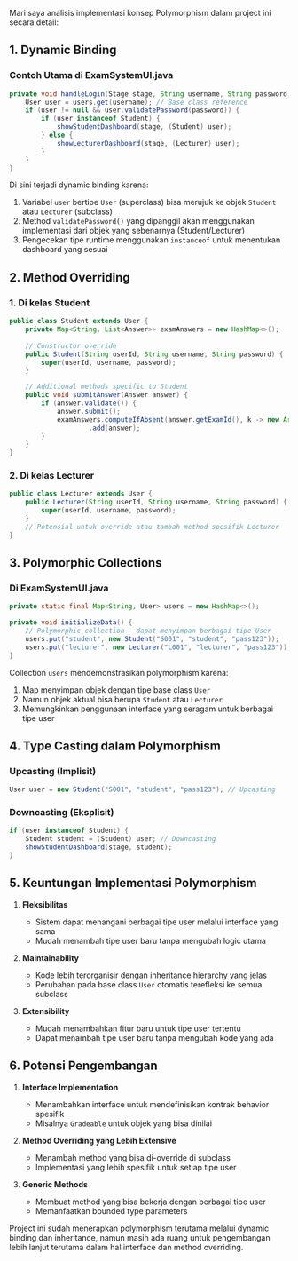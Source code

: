 Mari saya analisis implementasi konsep Polymorphism dalam project ini secara detail:

## 1. Dynamic Binding

### Contoh Utama di ExamSystemUI.java
```java
private void handleLogin(Stage stage, String username, String password, Label statusLabel) {
    User user = users.get(username); // Base class reference
    if (user != null && user.validatePassword(password)) {
        if (user instanceof Student) {
            showStudentDashboard(stage, (Student) user);
        } else {
            showLecturerDashboard(stage, (Lecturer) user);
        }
    }
}
```

Di sini terjadi dynamic binding karena:
1. Variabel `user` bertipe `User` (superclass) bisa merujuk ke objek `Student` atau `Lecturer` (subclass)
2. Method `validatePassword()` yang dipanggil akan menggunakan implementasi dari objek yang sebenarnya (Student/Lecturer)
3. Pengecekan tipe runtime menggunakan `instanceof` untuk menentukan dashboard yang sesuai

## 2. Method Overriding

### 1. Di kelas Student
```java
public class Student extends User {
    private Map<String, List<Answer>> examAnswers = new HashMap<>();
    
    // Constructor override
    public Student(String userId, String username, String password) {
        super(userId, username, password);
    }

    // Additional methods specific to Student
    public void submitAnswer(Answer answer) {
        if (answer.validate()) {
            answer.submit();
            examAnswers.computeIfAbsent(answer.getExamId(), k -> new ArrayList<>())
                    .add(answer);
        }
    }
}
```

### 2. Di kelas Lecturer
```java
public class Lecturer extends User {
    public Lecturer(String userId, String username, String password) {
        super(userId, username, password);
    }
    // Potensial untuk override atau tambah method spesifik Lecturer
}
```

## 3. Polymorphic Collections

### Di ExamSystemUI.java
```java
private static final Map<String, User> users = new HashMap<>();

private void initializeData() {
    // Polymorphic collection - dapat menyimpan berbagai tipe User
    users.put("student", new Student("S001", "student", "pass123"));
    users.put("lecturer", new Lecturer("L001", "lecturer", "pass123"));
}
```

Collection `users` mendemonstrasikan polymorphism karena:
1. Map menyimpan objek dengan tipe base class `User`
2. Namun objek aktual bisa berupa `Student` atau `Lecturer`
3. Memungkinkan penggunaan interface yang seragam untuk berbagai tipe user

## 4. Type Casting dalam Polymorphism

### Upcasting (Implisit)
```java
User user = new Student("S001", "student", "pass123"); // Upcasting
```

### Downcasting (Eksplisit)
```java
if (user instanceof Student) {
    Student student = (Student) user; // Downcasting
    showStudentDashboard(stage, student);
}
```

## 5. Keuntungan Implementasi Polymorphism

1. **Fleksibilitas**
    - Sistem dapat menangani berbagai tipe user melalui interface yang sama
    - Mudah menambah tipe user baru tanpa mengubah logic utama

2. **Maintainability**
    - Kode lebih terorganisir dengan inheritance hierarchy yang jelas
    - Perubahan pada base class `User` otomatis terefleksi ke semua subclass

3. **Extensibility**
    - Mudah menambahkan fitur baru untuk tipe user tertentu
    - Dapat menambah tipe user baru tanpa mengubah kode yang ada

## 6. Potensi Pengembangan

1. **Interface Implementation**
    - Menambahkan interface untuk mendefinisikan kontrak behavior spesifik
    - Misalnya `Gradeable` untuk objek yang bisa dinilai

2. **Method Overriding yang Lebih Extensive**
    - Menambah method yang bisa di-override di subclass
    - Implementasi yang lebih spesifik untuk setiap tipe user

3. **Generic Methods**
    - Membuat method yang bisa bekerja dengan berbagai tipe user
    - Memanfaatkan bounded type parameters

Project ini sudah menerapkan polymorphism terutama melalui dynamic binding dan inheritance, namun masih ada ruang untuk pengembangan lebih lanjut terutama dalam hal interface dan method overriding.